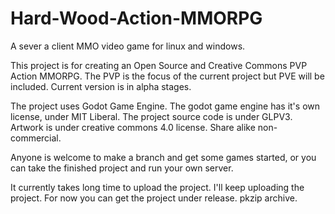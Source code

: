 # Hard-Wood-Action-MMORPG
A sever a client MMO video game for linux and windows.

This project is for creating an Open Source and Creative Commons PVP Action MMORPG. The PVP is the focus of the current project but PVE will be included.
Current version is in alpha stages.

The project uses Godot Game Engine. The godot game engine has it's own license, under MIT Liberal.
The project source code is under GLPV3.
Artwork is under creative commons 4.0 license. Share alike non-commercial.

Anyone is welcome to make a branch and get some games started, or you can take the finished project and run your own server.

It currently takes long time to upload the project. I'll keep uploading the project. For now you can get the project under release. pkzip archive.
